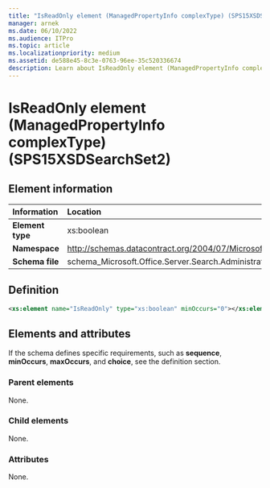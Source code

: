 ```yaml
---
title: "IsReadOnly element (ManagedPropertyInfo complexType) (SPS15XSDSearchSet2)"
manager: arnek
ms.date: 06/10/2022
ms.audience: ITPro
ms.topic: article
ms.localizationpriority: medium
ms.assetid: de588e45-8c3e-0763-96ee-35c520336674
description: Learn about IsReadOnly element (ManagedPropertyInfo complexType) (SPS15XSDSearchSet2).
---
```


# IsReadOnly element (ManagedPropertyInfo complexType) (SPS15XSDSearchSet2)



## Element information

|Information|Location|
|:-----|:-----|
|**Element type**  |xs:boolean |
|**Namespace** |http://schemas.datacontract.org/2004/07/Microsoft.Office.Server.Search.Administration   |
|**Schema file**  |schema_Microsoft.Office.Server.Search.Administration.xsd   |

## Definition

```XML
<xs:element name="IsReadOnly" type="xs:boolean" minOccurs="0"></xs:element>

```

## Elements and attributes

If the schema defines specific requirements, such as **sequence**, **minOccurs**, **maxOccurs**, and **choice**, see the definition section.

### Parent elements

None.

### Child elements

None.

### Attributes

None.
